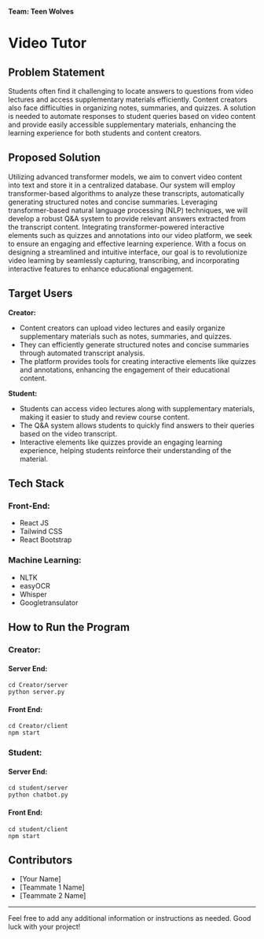 **Team: Teen Wolves**

# Video Tutor

## Problem Statement

Students often find it challenging to locate answers to questions from video lectures and access supplementary materials efficiently. Content creators also face difficulties in organizing notes, summaries, and quizzes. A solution is needed to automate responses to student queries based on video content and provide easily accessible supplementary materials, enhancing the learning experience for both students and content creators.

## Proposed Solution

Utilizing advanced transformer models, we aim to convert video content into text and store it in a centralized database. Our system will employ transformer-based algorithms to analyze these transcripts, automatically generating structured notes and concise summaries. Leveraging transformer-based natural language processing (NLP) techniques, we will develop a robust Q&A system to provide relevant answers extracted from the transcript content. Integrating transformer-powered interactive elements such as quizzes and annotations into our video platform, we seek to ensure an engaging and effective learning experience. With a focus on designing a streamlined and intuitive interface, our goal is to revolutionize video learning by seamlessly capturing, transcribing, and incorporating interactive features to enhance educational engagement.

## Target Users

**Creator:**

- Content creators can upload video lectures and easily organize supplementary materials such as notes, summaries, and quizzes.
- They can efficiently generate structured notes and concise summaries through automated transcript analysis.
- The platform provides tools for creating interactive elements like quizzes and annotations, enhancing the engagement of their educational content.

**Student:**

- Students can access video lectures along with supplementary materials, making it easier to study and review course content.
- The Q&A system allows students to quickly find answers to their queries based on the video transcript.
- Interactive elements like quizzes provide an engaging learning experience, helping students reinforce their understanding of the material.

## Tech Stack

### Front-End:

- React JS
- Tailwind CSS
- React Bootstrap

### Machine Learning:

- NLTK
- easyOCR
- Whisper
- Googletransulator

## How to Run the Program

### Creator:

#### Server End:

```
cd Creator/server
python server.py
```

#### Front End:

```
cd Creator/client
npm start
```

### Student:

#### Server End:

```
cd student/server
python chatbot.py
```

#### Front End:

```
cd student/client
npm start
```

## Contributors

- [Your Name]
- [Teammate 1 Name]
- [Teammate 2 Name]

---

Feel free to add any additional information or instructions as needed. Good luck with your project!
